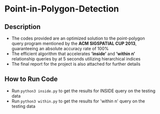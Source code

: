 # Point-in-Polygon-Detection
## Description 
- The codes provided are an optimized solution to the point-polygon query program mentioned by the **ACM SIGSPATIAL CUP
2013**, guaranteeing an absolute accuracy rate of 100%
- The efficient algorithm that accelerates **’inside’** and **’within n’** relationship queries by at 5
seconds utilizing hierarchical indices
- The final report for the project is also attached for further details

## How to Run Code 
- Run `python3 inside.py` to get the results for INSIDE query on the testing data
- Run `python3 within.py` to get the results for 'within n' query on the testing data

